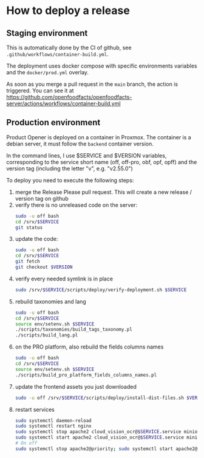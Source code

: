 # How to deploy a release

## Staging environment

This is automatically done by the CI of github,
see `.github/workflows/container-build.yml`.

The deployment uses docker compose with specific environments variables
and the `docker/prod.yml` overlay.

As soon as you merge a pull request in the `main` branch,
the action is triggered. You can see it at
https://github.com/openfoodfacts/openfoodfacts-server/actions/workflows/container-build.yml

## Production environment

Product Opener is deployed on a container in Proxmox.
The container is a debian server, it must follow the `backend` container version.

In the command lines, I use $SERVICE and $VERSION variables,
corresponding to the service short name (off, off-pro, obf, opf, opff) and the version tag (including the letter "v", e.g. "v2.55.0")

To deploy you need to execute the following steps:
1. merge the Release Please pull request.
   This will create a new release / version tag on github
1. verify there is no unreleased code on the server:
   ```bash
   sudo -u off bash
   cd /srv/$SERVICE
   git status
   ```
1. update the code:
   ```bash
   sudo -u off bash
   cd /srv/$SERVICE
   git fetch
   git checkout $VERSION
   ```
1. verify every needed symlink is in place
   ```bash
   sudo /srv/$SERVICE/scripts/deploy/verify-deployment.sh $SERVICE
   ```
1. rebuild taxonomies and lang
   ```bash
   sudo -u off bash
   cd /srv/$SERVICE
   source env/setenv.sh $SERVICE
   ./scripts/taxonomies/build_tags_taxonomy.pl
   ./scripts/build_lang.pl
   ```
1. on the PRO platform, also rebuild the fields columns names
   ```bash
   sudo -u off bash
   cd /srv/$SERVICE
   source env/setenv.sh $SERVICE
   ./scripts/build_pro_platform_fields_columns_names.pl
   ```
1. update the frontend assets you just downloaded
   ```bash
   sudo -u off /srv/$SERVICE/scripts/deploy/install-dist-files.sh $VERSION $SERVICE
   ```
1. restart services
   ```bash
   sudo systemctl daemon-reload
   sudo systemctl restart nginx
   sudo systemctl stop apache2 cloud_vision_ocr@$SERVICE.service minion@$SERVICE.service; \
   sudo systemctl start apache2 cloud_vision_ocr@$SERVICE.service minion@$SERVICE.service
   # On off
   sudo systemctl stop apache2@priority; sudo systemctl start apache2@priority
   ```
